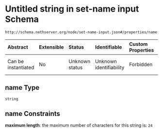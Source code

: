 # Untitled string in set-name input Schema

```txt
http://schema.nethserver.org/node/set-name-input.json#/properties/name
```



| Abstract            | Extensible | Status         | Identifiable            | Custom Properties | Additional Properties | Access Restrictions | Defined In                                                               |
| :------------------ | :--------- | :------------- | :---------------------- | :---------------- | :-------------------- | :------------------ | :----------------------------------------------------------------------- |
| Can be instantiated | No         | Unknown status | Unknown identifiability | Forbidden         | Allowed               | none                | [set-name-input.json\*](node/set-name-input.json "open original schema") |

## name Type

`string`

## name Constraints

**maximum length**: the maximum number of characters for this string is: `24`
